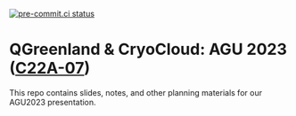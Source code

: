[![pre-commit.ci status](https://results.pre-commit.ci/badge/github/nsidc/qgreenland-cryocloud-agu2023/main.svg)](https://results.pre-commit.ci/latest/github/nsidc/qgreenland-cryocloud-agu2023/main)


# QGreenland & CryoCloud: AGU 2023 ([C22A-07](https://agu.confex.com/agu/fm23/meetingapp.cgi/Paper/1365725))

This repo contains slides, notes, and other planning materials for our AGU2023
presentation.

